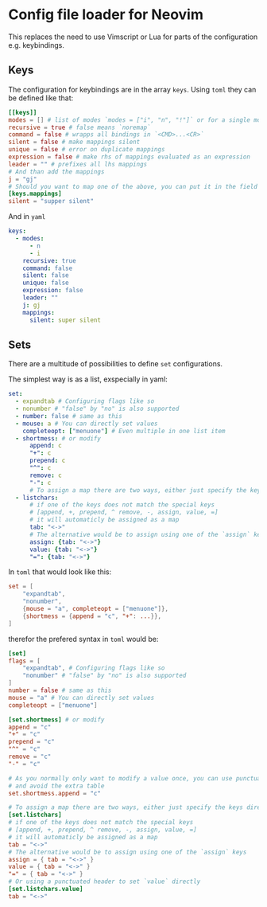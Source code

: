 # Config file loader for Neovim

This replaces the need to use Vimscript or Lua for parts of the configuration e.g. keybindings.

## Keys

The configuration for keybindings are in the array `keys`.
Using `toml` they can be defined like that:
```toml
[[keys]]
modes = [] # list of modes `modes = ["i", "n", "!"]` or for a single mode also `modes = "n"`
recursive = true # false means `noremap`
command = false # wrapps all bindings in `<CMD>...<CR>`
silent = false # make mappings silent
unique = false # error on duplicate mappings
expression = false # make rhs of mappings evaluated as an expression
leader = "" # prefixes all lhs mappings
# And than add the mappings
j = "gj"
# Should you want to map one of the above, you can put it in the field `mappings`
[keys.mappings]
silent = "supper silent"
```
And in `yaml`
```yaml
keys:
  - modes:
      - n
      - i
    recursive: true
    command: false
    silent: false
    unique: false
    expression: false
    leader: ""
    j: gj
    mappings:
      silent: super silent
```

## Sets
There are a multitude of possibilities to define `set` configurations.

The simplest way is as a list, exspecially in yaml:
```yaml
set:
  - expandtab # Configuring flags like so
  - nonumber # "false" by "no" is also supported
  - number: false # same as this
  - mouse: a # You can directly set values
    completeopt: ["menuone"] # Even multiple in one list item
  - shortmess: # or modify
      append: c
      "+": c
      prepend: c
      "^": c
      remove: c
      "-": c
      # To assign a map there are two ways, either just specify the keys directly
  - listchars:
      # if one of the keys does not match the special keys
      # [append, +, prepend, ^ remove, -, assign, value, =]
      # it will automaticly be assigned as a map
      tab: "<->"
      # The alternative would be to assign using one of the `assign` keys
      assign: {tab: "<->"}
      value: {tab: "<->"}
      "=": {tab: "<->"}
```
In `toml` that would look like this:
```toml
set = [
    "expandtab",
    "nonumber",
    {mouse = "a", completeopt = ["menuone"]},
    {shortmess = {append = "c", "+": ...}},
]
```
therefor the prefered syntax in `toml` would be:
```toml
[set]
flags = [
    "expandtab", # Configuring flags like so
    "nonumber" # "false" by "no" is also supported
]
number = false # same as this
mouse = "a" # You can directly set values
completeopt = ["menuone"]

[set.shortmess] # or modify
append = "c"
"+" = "c"
prepend = "c"
"^" = "c"
remove = "c"
"-" = "c"

# As you normally only want to modify a value once, you can use punctuated keys
# and avoid the extra table
set.shortmess.append = "c"

# To assign a map there are two ways, either just specify the keys directly
[set.listchars]
# if one of the keys does not match the special keys
# [append, +, prepend, ^ remove, -, assign, value, =]
# it will automaticly be assigned as a map
tab = "<->"
# The alternative would be to assign using one of the `assign` keys
assign = { tab = "<->" }
value = { tab = "<->" }
"=" = { tab = "<->" }
# Or using a punctuated header to set `value` directly
[set.listchars.value]
tab = "<->"
```
